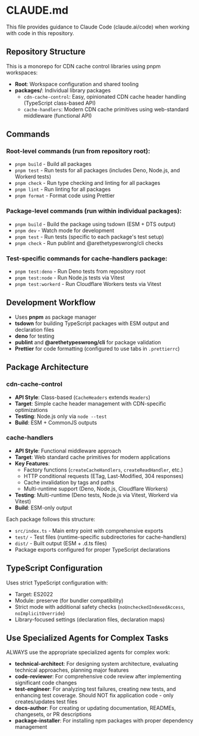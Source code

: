 # CLAUDE.md

This file provides guidance to Claude Code (claude.ai/code) when working with code in this repository.

## Repository Structure

This is a monorepo for CDN cache control libraries using pnpm workspaces:

- **Root**: Workspace configuration and shared tooling
- **packages/**: Individual library packages
  - `cdn-cache-control`: Easy, opinionated CDN cache header handling (TypeScript class-based API)
  - `cache-handlers`: Modern CDN cache primitives using web-standard middleware (functional API)

## Commands

### Root-level commands (run from repository root):

- `pnpm build` - Build all packages
- `pnpm test` - Run tests for all packages (includes Deno, Node.js, and Workerd tests)
- `pnpm check` - Run type checking and linting for all packages
- `pnpm lint` - Run linting for all packages
- `pnpm format` - Format code using Prettier

### Package-level commands (run within individual packages):

- `pnpm build` - Build the package using tsdown (ESM + DTS output)
- `pnpm dev` - Watch mode for development
- `pnpm test` - Run tests (specific to each package's test setup)
- `pnpm check` - Run publint and @arethetypeswrong/cli checks

### Test-specific commands for cache-handlers package:

- `pnpm test:deno` - Run Deno tests from repository root
- `pnpm test:node` - Run Node.js tests via Vitest
- `pnpm test:workerd` - Run Cloudflare Workers tests via Vitest

## Development Workflow

- Uses **pnpm** as package manager
- **tsdown** for building TypeScript packages with ESM output and declaration files
- **deno** for testing
- **publint** and **@arethetypeswrong/cli** for package validation
- **Prettier** for code formatting (configured to use tabs in `.prettierrc`)

## Package Architecture

### cdn-cache-control

- **API Style**: Class-based (`CacheHeaders` extends `Headers`)
- **Target**: Simple cache header management with CDN-specific optimizations
- **Testing**: Node.js only via `node --test`
- **Build**: ESM + CommonJS outputs

### cache-handlers

- **API Style**: Functional middleware approach
- **Target**: Web standard cache primitives for modern applications
- **Key Features**:
  - Factory functions (`createCacheHandlers`, `createReadHandler`, etc.)
  - HTTP conditional requests (ETag, Last-Modified, 304 responses)
  - Cache invalidation by tags and paths
  - Multi-runtime support (Deno, Node.js, Cloudflare Workers)
- **Testing**: Multi-runtime (Deno tests, Node.js via Vitest, Workerd via Vitest)
- **Build**: ESM-only output

Each package follows this structure:

- `src/index.ts` - Main entry point with comprehensive exports
- `test/` - Test files (runtime-specific subdirectories for cache-handlers)
- `dist/` - Built output (ESM + .d.ts files)
- Package exports configured for proper TypeScript declarations

## TypeScript Configuration

Uses strict TypeScript configuration with:

- Target: ES2022
- Module: preserve (for bundler compatibility)
- Strict mode with additional safety checks (`noUncheckedIndexedAccess`, `noImplicitOverride`)
- Library-focused settings (declaration files, declaration maps)

## Use Specialized Agents for Complex Tasks

ALWAYS use the appropriate specialized agents for complex work:

- **technical-architect**: For designing system architecture, evaluating technical approaches, planning major features
- **code-reviewer**: For comprehensive code review after implementing significant code changes
- **test-engineer**: For analyzing test failures, creating new tests, and enhancing test coverage. Should NOT fix application code - only creates/updates test files
- **docs-author**: For creating or updating documentation, READMEs, changesets, or PR descriptions
- **package-installer**: For installing npm packages with proper dependency management
